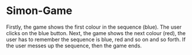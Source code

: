 # Simon-Game
Firstly, the game shows the first colour in the sequence (blue). The user clicks on the blue button.  Next, the game shows the next colour (red), the user has to remember the sequence is blue, red and so on and so forth.  If the user messes up the sequence, then the game ends.
